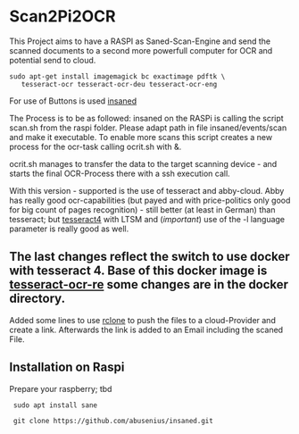 # Scan2Pi2OCR
This Project aims to have a RASPI as Saned-Scan-Engine and send the scanned documents to a second more powerfull computer for OCR and potential send to cloud.

```console
sudo apt-get install imagemagick bc exactimage pdftk \
   tesseract-ocr tesseract-ocr-deu tesseract-ocr-eng
```

For use of Buttons is used [insaned](https://github.com/abusenius/insaned)


The Process is to be as followed:
insaned on the RASPi is calling the script scan.sh from the raspi folder.
Please adapt path in file insaned/events/scan and make it executable. 
To enable more scans this script creates a new process for the ocr-task calling ocrit.sh with &.

ocrit.sh manages to transfer the data to the target scanning device - and starts the final OCR-Process there with a ssh execution call.

With this version - supported is the use of tesseract and abby-cloud. 
Abby has really good ocr-capabilities (but payed and with price-politics only good for big count of pages recognition) - still better (at least in German) than tesseract; but [tesseract4](https://github.com/tesseract-ocr/tesseract) with LTSM and (_important_) use of the -l language parameter is really good as well.

The last changes reflect the switch to use docker with tesseract 4. Base of this docker image is [tesseract-ocr-re](https://github.com/tesseract-shadow/tesseract-ocr-re) some changes are in the docker directory. 
--
Added some lines to use [rclone](https://rclone.org/) to push the files to a cloud-Provider and create a link.
Afterwards the link is added to an Email including the scaned File.

## Installation on Raspi

Prepare your raspberry; tbd
```
 sudo apt install sane
 
 git clone https://github.com/abusenius/insaned.git
 ```
